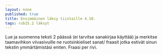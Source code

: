 ```yaml
---
layout: none
published: true
title: Ensimmäinen läksy tiistaille 4.10.
tags: rub15.2 läksyt
---
```

Lue ja suomenna teksti 2 päässä (ei tarvitse sanakirjaa käyttää) ja merkitse taamavihkon viivasivuille ne ruotsinkieliset sanat/ fraasit jotka estivät sinun tekstin ymmärtämistäsi eniten. Fraasi per rivi.
